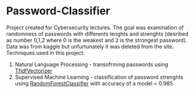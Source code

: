 # Password-Classifier
Project created for Cybersecurity lectures. The goal was examination of randomness of passwords with differents lenghts and strenghts (desribed as number 0,1,2 where 0 is the weakest and 2 is the strongest password). Data was from kaggle but unfurtunately it was deleted from the site. Techniques used in this project: 
1. Natural Language Processing - transofrming passwords using [TfidfVectorizer](https://scikit-learn.org/stable/modules/generated/sklearn.feature_extraction.text.TfidfVectorizer.html)
2. Supervised Machine Learning - classification of password strenghts using [RandomForestClassifier](https://scikit-learn.org/stable/modules/generated/sklearn.ensemble.RandomForestClassifier.html) with accuracy of a model = 0.985
